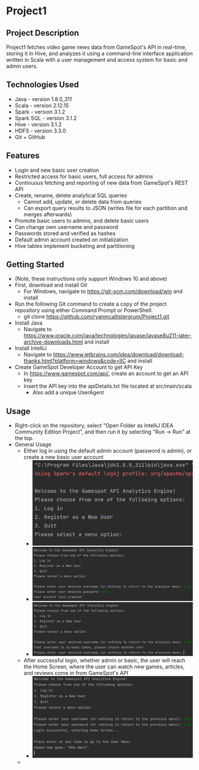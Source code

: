 # Project1
## Project Description
Project1 fetches video game news data from GameSpot's API in real-time, storing it in Hive, and analyzes it using a command-line interface application written in Scala with a user management and access system for basic and admin users.

## Technologies Used
- Java - version 1.8.0_311
- Scala - version 2.12.15
- Spark - version 3.1.2
- Spark SQL - version 3.1.2
- Hive - version 3.1.2
- HDFS - version 3.3.0
- Git + GitHub

## Features
- Login and new basic user creation
- Restricted access for basic users, full access for admins
- Continuous fetching and reporting of new data from GameSpot's REST API
- Create, rename, delete analytical SQL queries
  - Cannot add, update, or delete data from queries
  - Can export query results to JSON (writes file for each partition and merges afterwards)
- Promote basic users to admins, and delete basic users
- Can change own username and password
- Passwords stored and verified as hashes
- Default admin account created on initialization
- Hive tables implement bucketing and partitioning

## Getting Started
- (Note, these instructions only support Windows 10 and above)
- First, download and install Git
    - For Windows, navigate to https://git-scm.com/download/win and install
- Run the following Git command to create a copy of the project repository using either Command Prompt or PowerShell:
    - git clone https://github.com/ryanmcallistergrum/Project1.git
- Install Java
    - Navigate to https://www.oracle.com/java/technologies/javase/javase8u211-later-archive-downloads.html and install
- Install IntelliJ
  - Navigate to https://www.jetbrains.com/idea/download/download-thanks.html?platform=windows&code=IIC and install
- Create GameSpot Developer Account to get API Key
  - In https://www.gamespot.com/api/, create an account to get an API key
  - Insert the API key into the apiDetails.txt file located at src/main/scala
    - Also add a unique UserAgent

## Usage
- Right-click on the repository, select "Open Folder as IntelliJ IDEA Community Edition Project", and then run it by selecting "Run -> Run" at the top.
- General Usage
  - Either log in using the default admin account (password is admin), or create a new basic user account
    - ![Login Menu](/images/Login%20Menu.png?!raw=true)
    - ![Creating a New Basic User](/images/Create%20New%20User.png?raw=true)
    - ![What Happens When User Already Exists](/images/User%20Already%20Exists.png?raw=true)
  - After successful login, whether admin or basic, the user will reach the Home Screen, where the user can watch new games, articles, and reviews come in from GameSpot's API
    - ![Home Screen After Successful Login](/images/Successful%20Login,%20Home%20Screen.png?raw=true)
  - 